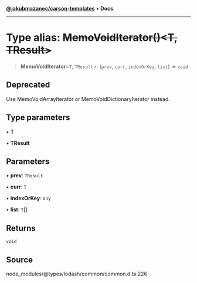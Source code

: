 [**@jakubmazanec/carson-templates**](../../../README.md) • **Docs**

---

# Type alias: ~~MemoVoidIterator()\<T, TResult\>~~

> **MemoVoidIterator**\<`T`, `TResult`\>: (`prev`, `curr`, `indexOrKey`, `list`) => `void`

## Deprecated

Use MemoVoidArrayIterator or MemoVoidDictionaryIterator instead.

## Type parameters

• **T**

• **TResult**

## Parameters

• **prev**: `TResult`

• **curr**: `T`

• **indexOrKey**: `any`

• **list**: `T`[]

## Returns

`void`

## Source

node_modules/@types/lodash/common/common.d.ts:226
